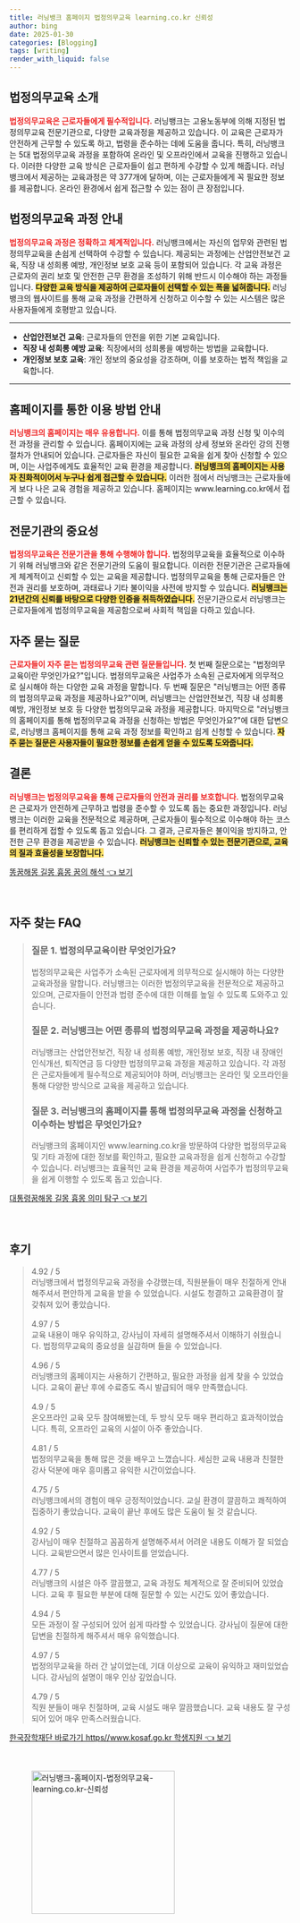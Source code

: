 ```yaml
---
title: 러닝뱅크 홈페이지 법정의무교육 learning.co.kr 신뢰성
author: bing
date: 2025-01-30
categories: [Blogging]
tags: [writing]
render_with_liquid: false
---
```



<h2 id='법정의무교육소개'>법정의무교육 소개</h2>

<p><b><span style="color: #ee2323;">법정의무교육은 근로자들에게 필수적입니다.</span></b> 러닝뱅크는 고용노동부에 의해 지정된 법정의무교육 전문기관으로, 다양한 교육과정을 제공하고 있습니다. 이 교육은 근로자가 안전하게 근무할 수 있도록 하고, 법령을 준수하는 데에 도움을 줍니다. 특히, 러닝뱅크는 5대 법정의무교육 과정을 포함하여 온라인 및 오프라인에서 교육을 진행하고 있습니다. 이러한 다양한 교육 방식은 근로자들이 쉽고 편하게 수강할 수 있게 해줍니다. 러닝뱅크에서 제공하는 교육과정은 약 377개에 달하며, 이는 근로자들에게 꼭 필요한 정보를 제공합니다. 온라인 환경에서 쉽게 접근할 수 있는 점이 큰 장점입니다.</p>

<h2 id='교육과정안내'>법정의무교육 과정 안내</h2>

<p><b><span style="color: #ee2323;">법정의무교육 과정은 정확하고 체계적입니다.</span></b> 러닝뱅크에서는 자신의 업무와 관련된 법정의무교육을 손쉽게 선택하여 수강할 수 있습니다. 제공되는 과정에는 산업안전보건 교육, 직장 내 성희롱 예방, 개인정보 보호 교육 등이 포함되어 있습니다. 각 교육 과정은 근로자의 권리 보호 및 안전한 근무 환경을 조성하기 위해 반드시 이수해야 하는 과정들입니다. <b><span style="background-color: #ffe066;">다양한 교육 방식을 제공하여 근로자들이 선택할 수 있는 폭을 넓혀줍니다.</span></b> 러닝뱅크의 웹사이트를 통해 교육 과정을 간편하게 신청하고 이수할 수 있는 시스템은 많은 사용자들에게 호평받고 있습니다.</p>

<hr />

<ul>
    <li><b>산업안전보건 교육</b>: 근로자들의 안전을 위한 기본 교육입니다.</li>
    <li><b>직장 내 성희롱 예방 교육</b>: 직장에서의 성희롱을 예방하는 방법을 교육합니다.</li>
    <li><b>개인정보 보호 교육</b>: 개인 정보의 중요성을 강조하며, 이를 보호하는 법적 책임을 교육합니다.</li>
</ul>

<hr />

<h2 id='홈페이지이용방법'>홈페이지를 통한 이용 방법 안내</h2>

<p><b><span style="color: #ee2323;">러닝뱅크의 홈페이지는 매우 유용합니다.</span></b> 이를 통해 법정의무교육 과정 신청 및 이수의 전 과정을 관리할 수 있습니다. 홈페이지에는 교육 과정의 상세 정보와 온라인 강의 진행 절차가 안내되어 있습니다. 근로자들은 자신이 필요한 교육을 쉽게 찾아 신청할 수 있으며, 이는 사업주에게도 효율적인 교육 환경을 제공합니다. <b><span style="background-color: #ffe066;">러닝뱅크의 홈페이지는 사용자 친화적이어서 누구나 쉽게 접근할 수 있습니다.</span></b> 이러한 점에서 러닝뱅크는 근로자들에게 보다 나은 교육 경험을 제공하고 있습니다. 홈페이지는 www.learning.co.kr에서 접근할 수 있습니다.</p>

<h2 id='전문기관의중요성'>전문기관의 중요성</h2>

<p><b><span style="color: #ee2323;">법정의무교육은 전문기관을 통해 수행해야 합니다.</span></b> 법정의무교육을 효율적으로 이수하기 위해 러닝뱅크와 같은 전문기관의 도움이 필요합니다. 이러한 전문기관은 근로자들에게 체계적이고 신뢰할 수 있는 교육을 제공합니다. 법정의무교육을 통해 근로자들은 안전과 권리를 보호하며, 과태료나 기타 불이익을 사전에 방지할 수 있습니다. <b><span style="background-color: #ffe066;">러닝뱅크는 21년간의 신뢰를 바탕으로 다양한 인증을 취득하였습니다.</span></b> 전문기관으로서 러닝뱅크는 근로자들에게 법정의무교육을 제공함으로써 사회적 책임을 다하고 있습니다.</p>

<h2 id='자주묻는질문'>자주 묻는 질문</h2>

<p><b><span style="color: #ee2323;">근로자들이 자주 묻는 법정의무교육 관련 질문들입니다.</span></b> 첫 번째 질문으로는 "법정의무교육이란 무엇인가요?"입니다. 법정의무교육은 사업주가 소속된 근로자에게 의무적으로 실시해야 하는 다양한 교육 과정을 말합니다. 두 번째 질문은 "러닝뱅크는 어떤 종류의 법정의무교육 과정을 제공하나요?"이며, 러닝뱅크는 산업안전보건, 직장 내 성희롱 예방, 개인정보 보호 등 다양한 법정의무교육 과정을 제공합니다. 마지막으로 "러닝뱅크의 홈페이지를 통해 법정의무교육 과정을 신청하는 방법은 무엇인가요?"에 대한 답변으로, 러닝뱅크 홈페이지를 통해 교육 과정 정보를 확인하고 쉽게 신청할 수 있습니다. <b><span style="background-color: #ffe066;">자주 묻는 질문은 사용자들이 필요한 정보를 손쉽게 얻을 수 있도록 도와줍니다.</span></b></p>

<h2 id='결론'>결론</h2>

<p><b><span style="color: #ee2323;">러닝뱅크는 법정의무교육을 통해 근로자들의 안전과 권리를 보호합니다.</span></b> 법정의무교육은 근로자가 안전하게 근무하고 법령을 준수할 수 있도록 돕는 중요한 과정입니다. 러닝뱅크는 이러한 교육을 전문적으로 제공하며, 근로자들이 필수적으로 이수해야 하는 코스를 편리하게 접할 수 있도록 돕고 있습니다. 그 결과, 근로자들은 불이익을 방지하고, 안전한 근무 환경을 제공받을 수 있습니다. <b><span style="background-color: #ffe066;">러닝뱅크는 신뢰할 수 있는 전문기관으로, 교육의 질과 효율성을 보장합니다.</span></b></p>


<p><a class="click-button" title="똥꿈해몽 길몽 흉몽 꿈의 해석" href="https://adkhouse.github.io/posts/%EB%98%A5%EA%BF%88%ED%95%B4%EB%AA%BD-%EA%B8%B8%EB%AA%BD-%ED%9D%89%EB%AA%BD-%EA%BF%88%EC%9D%98-%ED%95%B4%EC%84%9D/" rel="dofollow">똥꿈해몽 길몽 흉몽 꿈의 해석 👈 보기</a></p><br>
<h2 id='자주_찾는_FAQ'>자주 찾는 FAQ</h2>
<div itemscope="" itemtype="https://schema.org/FAQPage"> 
<blockquote> 
<div itemscope="" itemprop="mainEntity" itemtype="https://schema.org/Question"> 
<h3 itemprop="name">질문 1. 법정의무교육이란 무엇인가요?</h3> 
<div itemscope="" itemprop="acceptedAnswer" itemtype="https://schema.org/Answer"> 
<span itemprop="text"> 
<p>법정의무교육은 사업주가 소속된 근로자에게 의무적으로 실시해야 하는 다양한 교육과정을 말합니다. 러닝뱅크는 이러한 법정의무교육을 전문적으로 제공하고 있으며, 근로자들이 안전과 법령 준수에 대한 이해를 높일 수 있도록 도와주고 있습니다.</p> 
</span> 
</div> 
</div> 

<div itemscope="" itemprop="mainEntity" itemtype="https://schema.org/Question"> 
<h3 itemprop="name">질문 2. 러닝뱅크는 어떤 종류의 법정의무교육 과정을 제공하나요?</h3> 
<div itemscope="" itemprop="acceptedAnswer" itemtype="https://schema.org/Answer"> 
<span itemprop="text"> 
<p>러닝뱅크는 산업안전보건, 직장 내 성희롱 예방, 개인정보 보호, 직장 내 장애인 인식개선, 퇴직연금 등 다양한 법정의무교육 과정을 제공하고 있습니다. 각 과정은 근로자들에게 필수적으로 제공되어야 하며, 러닝뱅크는 온라인 및 오프라인을 통해 다양한 방식으로 교육을 제공하고 있습니다.</p> 
</span> 
</div> 
</div> 

<div itemscope="" itemprop="mainEntity" itemtype="https://schema.org/Question"> 
<h3 itemprop="name">질문 3. 러닝뱅크의 홈페이지를 통해 법정의무교육 과정을 신청하고 이수하는 방법은 무엇인가요?</h3> 
<div itemscope="" itemprop="acceptedAnswer" itemtype="https://schema.org/Answer"> 
<span itemprop="text"> 
<p>러닝뱅크의 홈페이지인 www.learning.co.kr을 방문하여 다양한 법정의무교육 및 기타 과정에 대한 정보를 확인하고, 필요한 교육과정을 쉽게 신청하고 수강할 수 있습니다. 러닝뱅크는 효율적인 교육 환경을 제공하여 사업주가 법정의무교육을 쉽게 이행할 수 있도록 돕고 있습니다.</p> 
</span> 
</div> 
</div> 
</blockquote> 
</div>
<p><a class="click-button" title="대통령꿈해몽 길몽 흉몽 의미 탐구" href="https://adkhouse.github.io/posts/%EB%8C%80%ED%86%B5%EB%A0%B9%EA%BF%88%ED%95%B4%EB%AA%BD-%EA%B8%B8%EB%AA%BD-%ED%9D%89%EB%AA%BD-%EC%9D%98%EB%AF%B8-%ED%83%90%EA%B5%AC/" rel="dofollow">대통령꿈해몽 길몽 흉몽 의미 탐구 👈 보기</a></p><br>
<h2 id='후기'>후기</h2>
<div itemscope itemtype="https://schema.org/Product">
  <blockquote>
  <div itemprop="review" itemscope itemtype="https://schema.org/Review">
      <div itemprop="reviewRating" itemscope itemtype="https://schema.org/Rating"> <span itemprop="ratingValue">4.92</span> / <span itemprop="bestRating">5</span> </div>
      <span itemprop="reviewBody">러닝뱅크에서 법정의무교육 과정을 수강했는데, 직원분들이 매우 친절하게 안내해주셔서 편안하게 교육을 받을 수 있었습니다. 시설도 청결하고 교육환경이 잘 갖춰져 있어 좋았습니다.</span>
  </div>
  <br>
  <div itemprop="review" itemscope itemtype="https://schema.org/Review">
      <div itemprop="reviewRating" itemscope itemtype="https://schema.org/Rating"> <span itemprop="ratingValue">4.97</span> / <span itemprop="bestRating">5</span> </div>
      <span itemprop="reviewBody">교육 내용이 매우 유익하고, 강사님이 자세히 설명해주셔서 이해하기 쉬웠습니다. 법정의무교육의 중요성을 실감하며 들을 수 있었습니다.</span>
  </div>
  <br>
  <div itemprop="review" itemscope itemtype="https://schema.org/Review">
      <div itemprop="reviewRating" itemscope itemtype="https://schema.org/Rating"> <span itemprop="ratingValue">4.96</span> / <span itemprop="bestRating">5</span> </div>
      <span itemprop="reviewBody">러닝뱅크의 홈페이지는 사용하기 간편하고, 필요한 과정을 쉽게 찾을 수 있었습니다. 교육이 끝난 후에 수료증도 즉시 발급되어 매우 만족했습니다.</span>
  </div>
  <br>
  <div itemprop="review" itemscope itemtype="https://schema.org/Review">
      <div itemprop="reviewRating" itemscope itemtype="https://schema.org/Rating"> <span itemprop="ratingValue">4.9</span> / <span itemprop="bestRating">5</span> </div>
      <span itemprop="reviewBody">온오프라인 교육 모두 참여해봤는데, 두 방식 모두 매우 편리하고 효과적이었습니다. 특히, 오프라인 교육의 시설이 아주 좋았습니다.</span>
  </div>
  <br>
  <div itemprop="review" itemscope itemtype="https://schema.org/Review">
      <div itemprop="reviewRating" itemscope itemtype="https://schema.org/Rating"> <span itemprop="ratingValue">4.81</span> / <span itemprop="bestRating">5</span> </div>
      <span itemprop="reviewBody">법정의무교육을 통해 많은 것을 배우고 느꼈습니다. 세심한 교육 내용과 친절한 강사 덕분에 매우 흥미롭고 유익한 시간이었습니다.</span>
  </div>
  <br>
  <div itemprop="review" itemscope itemtype="https://schema.org/Review">
      <div itemprop="reviewRating" itemscope itemtype="https://schema.org/Rating"> <span itemprop="ratingValue">4.75</span> / <span itemprop="bestRating">5</span> </div>
      <span itemprop="reviewBody">러닝뱅크에서의 경험이 매우 긍정적이었습니다. 교실 환경이 깔끔하고 쾌적하여 집중하기 좋았습니다. 교육이 끝난 후에도 많은 도움이 될 것 같습니다.</span>
  </div>
  <br>
  <div itemprop="review" itemscope itemtype="https://schema.org/Review">
      <div itemprop="reviewRating" itemscope itemtype="https://schema.org/Rating"> <span itemprop="ratingValue">4.92</span> / <span itemprop="bestRating">5</span> </div>
      <span itemprop="reviewBody">강사님이 매우 친절하고 꼼꼼하게 설명해주셔서 어려운 내용도 이해가 잘 되었습니다. 교육받으면서 많은 인사이트를 얻었습니다.</span>
  </div>
  <br>
  <div itemprop="review" itemscope itemtype="https://schema.org/Review">
      <div itemprop="reviewRating" itemscope itemtype="https://schema.org/Rating"> <span itemprop="ratingValue">4.77</span> / <span itemprop="bestRating">5</span> </div>
      <span itemprop="reviewBody">러닝뱅크의 시설은 아주 깔끔했고, 교육 과정도 체계적으로 잘 준비되어 있었습니다. 교육 후 필요한 부분에 대해 질문할 수 있는 시간도 있어 좋았습니다.</span>
  </div>
  <br>
  <div itemprop="review" itemscope itemtype="https://schema.org/Review">
      <div itemprop="reviewRating" itemscope itemtype="https://schema.org/Rating"> <span itemprop="ratingValue">4.94</span> / <span itemprop="bestRating">5</span> </div>
      <span itemprop="reviewBody">모든 과정이 잘 구성되어 있어 쉽게 따라할 수 있었습니다. 강사님이 질문에 대한 답변을 친절하게 해주셔서 매우 유익했습니다.</span>
  </div>
  <br>
  <div itemprop="review" itemscope itemtype="https://schema.org/Review">
      <div itemprop="reviewRating" itemscope itemtype="https://schema.org/Rating"> <span itemprop="ratingValue">4.97</span> / <span itemprop="bestRating">5</span> </div>
      <span itemprop="reviewBody">법정의무교육을 하러 간 날이었는데, 기대 이상으로 교육이 유익하고 재미있었습니다. 강사님의 설명이 매우 인상 깊었습니다.</span>
  </div>
  <br>
  <div itemprop="review" itemscope itemtype="https://schema.org/Review">
      <div itemprop="reviewRating" itemscope itemtype="https://schema.org/Rating"> <span itemprop="ratingValue">4.79</span> / <span itemprop="bestRating">5</span> </div>
      <span itemprop="reviewBody">직원 분들이 매우 친절하며, 교육 시설도 매우 깔끔했습니다. 교육 내용도 잘 구성되어 있어 매우 만족스러웠습니다.</span>
  </div>
  </blockquote>
</div>
<p><a class="click-button" title="한국장학재단 바로가기 https//www.kosaf.go.kr 학생지원" href="https://adkhouse.github.io/posts/%ED%95%9C%EA%B5%AD%EC%9E%A5%ED%95%99%EC%9E%AC%EB%8B%A8-%EB%B0%94%EB%A1%9C%EA%B0%80%EA%B8%B0-httpswww.kosaf.go.kr-%ED%95%99%EC%83%9D%EC%A7%80%EC%9B%90/" rel="dofollow">한국장학재단 바로가기 https//www.kosaf.go.kr 학생지원 👈 보기</a></p><br>
<figure class="image"><img src="https://adkhouse.github.io/assets/img/thumbnail/러닝뱅크-홈페이지-법정의무교육-learning.co.kr-신뢰성.webp" alt="러닝뱅크-홈페이지-법정의무교육-learning.co.kr-신뢰성" width="256" height="256"></figure>